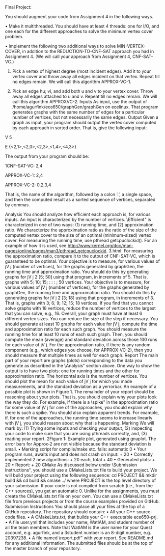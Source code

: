 Final Project:

You should augment your code from Assignment 4 in the following ways.

• Make it multithreaded. You should have at least 4 threads: one for I/O, and one each for the
different approaches to solve the minimum vertex cover problem.

• Implement the following two additional ways to solve MIN-VERTEX-COVER, in addition
to the REDUCTION-TO-CNF-SAT approach you had in Assignment 4. (We will call your
approach from Assignment 4, CNF-SAT-VC.)

1. Pick a vertex of highest degree (most incident edges). Add it to your vertex cover and
throw away all edges incident on that vertex. Repeat till no edges remain. We will call
this algorithm APPROX-VC-1.

2. Pick an edge hu; vi, and add both u and v to your vertex cover. Throw away all edges
attached to u and v. Repeat till no edges remain. We will call this algorithm APPROXVC-2.
Inputs
As input, use the output of /home/agurfink/ece650/graphGen/graphGen on ecelinux. That
program generates graphs with the same number of edges for a particular number of vertices, but
not necessarily the same edges.
Output
Given a graph as input, your program should output the vertex cover computed by each approach
in sorted order. That is, give the following input:

V 5

E {<2,1>,<2,0>,<2,3>,<1,4>,<4,3>}

The output from your program should be:

1CNF-SAT-VC: 2,4

APPROX-VC-1: 2,4

APPROX-VC-2: 0,2,3,4

That is, the name of the algorithm, followed by a colon ’:’, a single space, and then the computed
result as a sorted sequence of vertices, separated by commas.

Analysis
You should analyze how efficient each approach is, for various inputs. An input is characterized
by the number of vertices. \Efficient" is characterized in one of two ways: (1) running time, and
(2) approximation ratio. We characterize the approximation ratio as the ratio of the size of the
computed vertex cover to the size of an optimal (minimum-sized) vertex cover.
For measuring the running time, use pthread getcpuclockid(). For an example of how it is
used, see http://www.kernel.org/doc/man-pages/online/pages/man3/pthread_getcpuclockid.
3.html.
For measuring the approximation ratio, compare it to the output of CNF-SAT-VC, which is
guaranteed to be optimal.
Your objective is to measure, for various values of jV j (number of vertices), for the graphs
generated by graphGen, the running time and approximation ratio. You should do this by generating
graphs for jV j 2 [5; 50] using that program, in increments of 5. That is, graphs with 5; 10; 15; : : : ; 50
vertices.
Your objective is to measure, for various values of jV j (number of vertices), for the graphs
generated by graphGen, the running time and approximation ratio. You should do this by generating
graphs for jV j 2 [3; 18] using that program, in increments of 3. That is, graphs with 3; 6; 9; 12; 15; 18
vertices. If you find that you cannot solve graphs with 18 vertices, reduce the number of vertices
to the largest that you can solve, e.g., 16. Overall, your graph must have at least 6 different vertex
sizes. You can reduce the size of the step if necessary.
You should generate at least 10 graphs for each value for jV j, compute the time and approximation ratio for each such graph. You should measure the running time for at least 10 runs of each
such graph. Then, you should compute the mean (average) and standard deviation across those
100 runs for each value of jV j. For the approximation ratio, if there is any random component (e.g.,
which edges you choose, for APPROX-VC-2), then you should measure that multiple times as well
for each graph.
Report
The main part of your report are graphs (plots) corresponding to the data you generate as described
in the \Analysis" section above. One way to show the output is to have two plots: one for running
times and the other for approximation ratio. The horizontal axis is the number of vertices.
You should plot the mean for each value of jV j for which you made measurements, and the
standard deviation as a yerrorbar. An example of a possible plot is shown in Figure 1.
The remainder of your report should be reasoning about your plots. That is, you should explain
why your plots look the way they do. For example, if there is a \spike" in the approximation ratio
for some value of jV j for one of the approaches, you should explain why there is such a spike. You
should also explain apparent trends. For example, if, for one of the approaches, the running time
seems to increase linearly with jV j, you should reason about why that is happening.
Marking
We will mark by: (1) Trying some inputs and checking your output, (2) inspecting your code to
make sure that you are using pthreads correctly, and, (3) reading your report.
2Figure 1: Example plot, generated using gnuplot. The error bars for Approx-2 are not visible
because the standard deviation is small.
• Marking script for compile/make etc. fails: automatic 0
• Your program runs, awaits input and does not crash on input: + 20
• Correctly implemented 2 new algorithms: + 20 each, total + 40
• Generated plots: + 20
• Report: + 20
CMake
As discussed below under \Submission Instructions", you should use a CMakeLists.txt file to build
your project. We will build your project using the following sequence:
cd PROJECT && mkdir build && cd build && cmake ../
where PROJECT is the top level directory of your submission. If your code is not compiled from
scratch (i.e., from the C++ sources), you get an automatic 0. Unlike for the assignments, you must
create the CMakeLists.txt file on your own. You can use a CMakeLists.txt file from previous
projects or from the course examples provided on GitHub.
Submission Instructions
You should place all your files at the top of a GitHub repository. The repository should contain:
• All your C++ source-code files.
• A CMakeLists.txt, that builds your C++ executable ece650-prj.
• A file user.yml that includes your name, WatIAM, and student number of all the team members. Note that WatIAM is the user name for your Quest account, e.g. agurfink, and a
3student number is an 8-digit number, e.g. 20397238.
• A file named \report.pdf" with your report.
See README.md for any additional information.
The submitted files should be at the top of the master branch of your repository.
